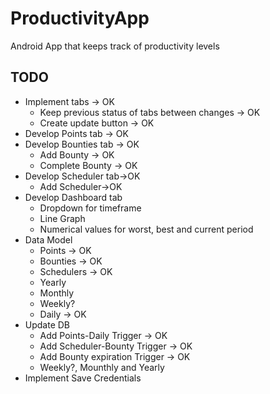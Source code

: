 # ProductivityApp

Android App that keeps track of productivity levels

## TODO

- Implement tabs -> OK
  - Keep previous status of tabs between changes -> OK
  - Create update button -> OK
- Develop Points tab -> OK
- Develop Bounties tab -> OK
  - Add Bounty -> OK
  - Complete Bounty -> OK
- Develop Scheduler tab->OK
  - Add Scheduler->OK
- Develop Dashboard tab
  - Dropdown for timeframe
  - Line Graph
  - Numerical values for worst, best and current period
- Data Model
  - Points -> OK
  - Bounties -> OK
  - Schedulers -> OK
  - Yearly
  - Monthly
  - Weekly?
  - Daily -> OK
- Update DB
  - Add Points-Daily Trigger -> OK
  - Add Scheduler-Bounty Trigger -> OK
  - Add Bounty expiration Trigger -> OK
  - Weekly?, Mounthly and Yearly
- Implement Save Credentials
